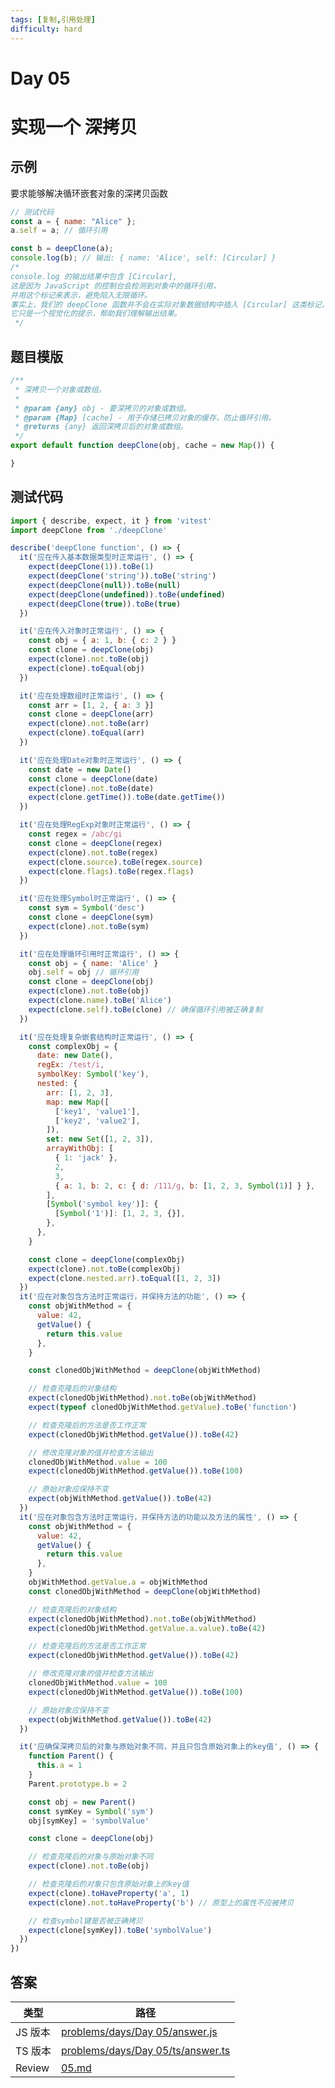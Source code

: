 ```yaml
---
tags: [复制,引用处理]
difficulty: hard
---
```


# Day 05

# 实现一个 深拷贝

## 示例

要求能够解决循环嵌套对象的深拷贝函数

```js
// 测试代码
const a = { name: "Alice" };
a.self = a; // 循环引用

const b = deepClone(a);
console.log(b); // 输出: { name: 'Alice', self: [Circular] }
/*
console.log 的输出结果中包含 [Circular],
这是因为 JavaScript 的控制台会检测到对象中的循环引用，
并用这个标记来表示，避免陷入无限循环。
事实上，我们的 deepClone 函数并不会在实际对象数据结构中插入 [Circular] 这类标记，
它只是一个视觉化的提示，帮助我们理解输出结果。
 */
```

## 题目模版

```js
/**
 * 深拷贝一个对象或数组。
 *
 * @param {any} obj - 要深拷贝的对象或数组。
 * @param {Map} [cache] - 用于存储已拷贝对象的缓存，防止循环引用。
 * @returns {any} 返回深拷贝后的对象或数组。
 */
export default function deepClone(obj, cache = new Map()) {

}
```

## 测试代码

```js
import { describe, expect, it } from 'vitest'
import deepClone from './deepClone'

describe('deepClone function', () => {
  it('应在传入基本数据类型时正常运行', () => {
    expect(deepClone(1)).toBe(1)
    expect(deepClone('string')).toBe('string')
    expect(deepClone(null)).toBe(null)
    expect(deepClone(undefined)).toBe(undefined)
    expect(deepClone(true)).toBe(true)
  })

  it('应在传入对象时正常运行', () => {
    const obj = { a: 1, b: { c: 2 } }
    const clone = deepClone(obj)
    expect(clone).not.toBe(obj)
    expect(clone).toEqual(obj)
  })

  it('应在处理数组时正常运行', () => {
    const arr = [1, 2, { a: 3 }]
    const clone = deepClone(arr)
    expect(clone).not.toBe(arr)
    expect(clone).toEqual(arr)
  })

  it('应在处理Date对象时正常运行', () => {
    const date = new Date()
    const clone = deepClone(date)
    expect(clone).not.toBe(date)
    expect(clone.getTime()).toBe(date.getTime())
  })

  it('应在处理RegExp对象时正常运行', () => {
    const regex = /abc/gi
    const clone = deepClone(regex)
    expect(clone).not.toBe(regex)
    expect(clone.source).toBe(regex.source)
    expect(clone.flags).toBe(regex.flags)
  })

  it('应在处理Symbol时正常运行', () => {
    const sym = Symbol('desc')
    const clone = deepClone(sym)
    expect(clone).not.toBe(sym)
  })

  it('应在处理循环引用时正常运行', () => {
    const obj = { name: 'Alice' }
    obj.self = obj // 循环引用
    const clone = deepClone(obj)
    expect(clone).not.toBe(obj)
    expect(clone.name).toBe('Alice')
    expect(clone.self).toBe(clone) // 确保循环引用被正确复制
  })

  it('应在处理复杂嵌套结构时正常运行', () => {
    const complexObj = {
      date: new Date(),
      regEx: /test/i,
      symbolKey: Symbol('key'),
      nested: {
        arr: [1, 2, 3],
        map: new Map([
          ['key1', 'value1'],
          ['key2', 'value2'],
        ]),
        set: new Set([1, 2, 3]),
        arrayWithObj: [
          { 1: 'jack' },
          2,
          3,
          { a: 1, b: 2, c: { d: /111/g, b: [1, 2, 3, Symbol(1)] } },
        ],
        [Symbol('symbol key')]: {
          [Symbol('1')]: [1, 2, 3, {}],
        },
      },
    }

    const clone = deepClone(complexObj)
    expect(clone).not.toBe(complexObj)
    expect(clone.nested.arr).toEqual([1, 2, 3])
  })
  it('应在对象包含方法时正常运行，并保持方法的功能', () => {
    const objWithMethod = {
      value: 42,
      getValue() {
        return this.value
      },
    }

    const clonedObjWithMethod = deepClone(objWithMethod)

    // 检查克隆后的对象结构
    expect(clonedObjWithMethod).not.toBe(objWithMethod)
    expect(typeof clonedObjWithMethod.getValue).toBe('function')

    // 检查克隆后的方法是否工作正常
    expect(clonedObjWithMethod.getValue()).toBe(42)

    // 修改克隆对象的值并检查方法输出
    clonedObjWithMethod.value = 100
    expect(clonedObjWithMethod.getValue()).toBe(100)

    // 原始对象应保持不变
    expect(objWithMethod.getValue()).toBe(42)
  })
  it('应在对象包含方法时正常运行，并保持方法的功能以及方法的属性', () => {
    const objWithMethod = {
      value: 42,
      getValue() {
        return this.value
      },
    }
    objWithMethod.getValue.a = objWithMethod
    const clonedObjWithMethod = deepClone(objWithMethod)

    // 检查克隆后的对象结构
    expect(clonedObjWithMethod).not.toBe(objWithMethod)
    expect(clonedObjWithMethod.getValue.a.value).toBe(42)

    // 检查克隆后的方法是否工作正常
    expect(clonedObjWithMethod.getValue()).toBe(42)

    // 修改克隆对象的值并检查方法输出
    clonedObjWithMethod.value = 100
    expect(clonedObjWithMethod.getValue()).toBe(100)

    // 原始对象应保持不变
    expect(objWithMethod.getValue()).toBe(42)
  })

  it('应确保深拷贝后的对象与原始对象不同，并且只包含原始对象上的key值', () => {
    function Parent() {
      this.a = 1
    }
    Parent.prototype.b = 2

    const obj = new Parent()
    const symKey = Symbol('sym')
    obj[symKey] = 'symbolValue'

    const clone = deepClone(obj)

    // 检查克隆后的对象与原始对象不同
    expect(clone).not.toBe(obj)

    // 检查克隆后的对象只包含原始对象上的key值
    expect(clone).toHaveProperty('a', 1)
    expect(clone).not.toHaveProperty('b') // 原型上的属性不应被拷贝

    // 检查symbol键是否被正确拷贝
    expect(clone[symKey]).toBe('symbolValue')
  })
})

```

## 答案

| 类型    | 路径                                                                                                                                |
| ------- | ----------------------------------------------------------------------------------------------------------------------------------- |
| JS 版本 | [problems/days/Day 05/answer.js](https://github.com/506-FETL/one-question-per-day/blob/main/problems/days/Day%2005/answer.js)       |
| TS 版本 | [problems/days/Day 05/ts/answer.ts](https://github.com/506-FETL/one-question-per-day/blob/main/problems/days/Day%2005/ts/answer.ts) |
| Review  | [05.md](/review/05)                                                                                                                 |
